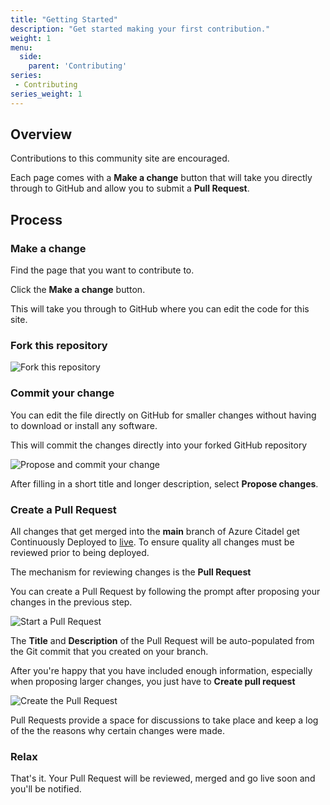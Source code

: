 ```yaml
---
title: "Getting Started"
description: "Get started making your first contribution."
weight: 1
menu:
  side:
    parent: 'Contributing'
series:
 - Contributing
series_weight: 1
---
```


## Overview

Contributions to this community site are encouraged.

Each page comes with a **Make a change** button that will take you directly through to GitHub and allow you to submit a **Pull Request**.

## Process

### Make a change

Find the page that you want to contribute to.

Click the **Make a change** button.

This will take you through to GitHub where you can edit the code for this site.

### Fork this repository

![Fork this repository](/about/contributing/getting-started-1-fork-this.png)

### Commit your change

You can edit the file directly on GitHub for smaller changes without having to download or install any software.

This will commit the changes directly into your forked GitHub repository

![Propose and commit your change](/about/contributing/getting-started-2-commit.png)

After filling in a short title and longer description, select **Propose changes**.

### Create a Pull Request

All changes that get merged into the **main** branch of Azure Citadel get Continuously Deployed to [live](/). To ensure quality all changes must be reviewed prior to being deployed.

The mechanism for reviewing changes is the **Pull Request**

You can create a Pull Request by following the prompt after proposing your changes in the previous step.

![Start a Pull Request](/about/contributing/getting-started-3-propose-changes.png)

The **Title** and **Description** of the Pull Request will be auto-populated from the Git commit that you created on your branch.

After you're happy that you have included enough information, especially when proposing larger changes, you just have to **Create pull request**

![Create the Pull Request](/about/contributing/getting-started-4-create-pr.png)

Pull Requests provide a space for discussions to take place and keep a log of the the reasons why certain changes were made.

### Relax

That's it. Your Pull Request will be reviewed, merged and go live soon and you'll be notified.